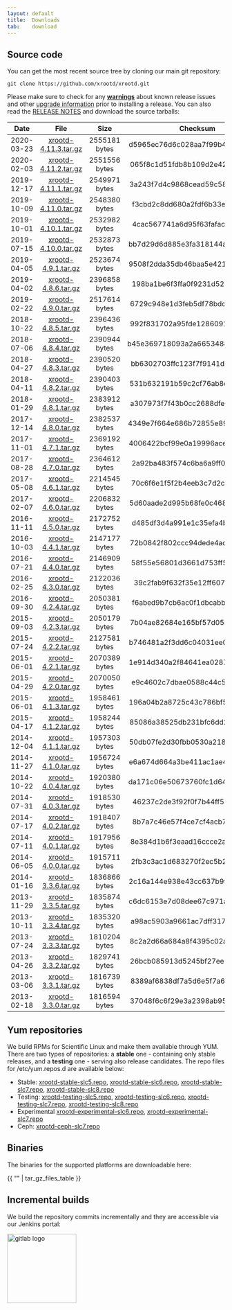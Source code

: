 ```yaml
---
layout: default
title:  Downloads
tab:    download
---
```


Source code
-----------

You can get the most recent source tree by cloning our main git repository:

    git clone https://github.com/xrootd/xrootd.git

Please make sure to check for any [**warnings**](docs.html) about known release
issues and other [upgrade information](docs.html) prior to installing a release.
You can also read the [RELEASE NOTES](https://github.com/xrootd/xrootd/blob/v4.11.3/docs/ReleaseNotes.txt) and download
the source tarballs:

|Date      |File                                                       |Size         |Checksum                        |Comment      |
|:--------:|:---------------------------------------------------------:|:-----------:|:------------------------------:|:-----------:|
|2020-03-23|[xrootd-4.11.3.tar.gz](/download/v4.11.3/xrootd-4.11.3.tar.gz)|2555181 bytes|d5965ec76d6c028aa7f99b4d742965c4|Version 4.11.3|
|2020-02-03|[xrootd-4.11.2.tar.gz](/download/v4.11.2/xrootd-4.11.2.tar.gz)|2551556 bytes|065f8c1d51fdb8b109d2e42e457175f1|Version 4.11.2|
|2019-12-17|[xrootd-4.11.1.tar.gz](/download/v4.11.1/xrootd-4.11.1.tar.gz)|2549971 bytes|3a243f7d4c9868cead59c5861530ebce|Version 4.11.1|
|2019-10-09|[xrootd-4.11.0.tar.gz](/download/v4.11.0/xrootd-4.11.0.tar.gz)|2548380 bytes|f3cbd2c8dd680a2fdf6b33e77bba09bf|Version 4.11.0|
|2019-10-01|[xrootd-4.10.1.tar.gz](/download/v4.10.1/xrootd-4.10.1.tar.gz)|2532982 bytes|4cac567741a6d95f63fafac5f9e648e2|Version 4.10.1| 
|2019-07-15|[xrootd-4.10.0.tar.gz](/download/v4.10.0/xrootd-4.10.0.tar.gz)|2532873 bytes|bb7d29d6d885e3fa318144ad16b49b10|Version 4.10.0|
|2019-04-05|[xrootd-4.9.1.tar.gz](/download/v4.9.1/xrootd-4.9.1.tar.gz)|2523674 bytes|9508f2dda35db46baa5e421707b32d59|Version 4.9.1|
|2019-04-02|[xrootd-4.8.6.tar.gz](/download/v4.8.6/xrootd-4.8.6.tar.gz)|2396858 bytes|198ba1be6f3ffa0f9231d52e18d0c5e6|Version 4.8.6|
|2019-02-22|[xrootd-4.9.0.tar.gz](/download/v4.9.0/xrootd-4.9.0.tar.gz)|2517614 bytes|6729c948e1d3feb5df78bdde96ec1b93|Version 4.9.0|
|2018-10-22|[xrootd-4.8.5.tar.gz](/download/v4.8.5/xrootd-4.8.5.tar.gz)|2396436 bytes|992f831702a95fde1286091f54cc9b50|Version 4.8.5|
|2018-07-06|[xrootd-4.8.4.tar.gz](/download/v4.8.4/xrootd-4.8.4.tar.gz)|2390944 bytes|b45e369718093a2a66534884a55ed242|Version 4.8.4|
|2018-04-27|[xrootd-4.8.3.tar.gz](/download/v4.8.3/xrootd-4.8.3.tar.gz)|2390520 bytes|bb6302703ffc123f7f9141ddb589435e|Version 4.8.3|
|2018-04-11|[xrootd-4.8.2.tar.gz](/download/v4.8.2/xrootd-4.8.2.tar.gz)|2390403 bytes|531b632191b59c2cf76ab8d31af4a866|Version 4.8.2|
|2018-01-29|[xrootd-4.8.1.tar.gz](/download/v4.8.1/xrootd-4.8.1.tar.gz)|2383912 bytes|a307973f7f43b0cc2688dfe502e17709|Version 4.8.1|
|2017-12-14|[xrootd-4.8.0.tar.gz](/download/v4.8.0/xrootd-4.8.0.tar.gz)|2382537 bytes|4349e7f664e686b72855e894b49063ad|Version 4.8.0|
|2017-11-01|[xrootd-4.7.1.tar.gz](/download/v4.7.1/xrootd-4.7.1.tar.gz)|2369192 bytes|4006422bcf99e0a19996ace4ebb99175|Version 4.7.1|
|2017-08-28|[xrootd-4.7.0.tar.gz](/download/v4.7.0/xrootd-4.7.0.tar.gz)|2364612 bytes|2a92ba483f574c6ba6a9ff061878af22|Version 4.7.0|
|2017-05-08|[xrootd-4.6.1.tar.gz](/download/v4.6.1/xrootd-4.6.1.tar.gz)|2214545 bytes|70c6f6e1f5f2b4eeb3c7d2c41a36bb2c|Version 4.6.1|
|2017-02-07|[xrootd-4.6.0.tar.gz](/download/v4.6.0/xrootd-4.6.0.tar.gz)|2206832 bytes|5d60aade2d995b68fe0c46896bc4a5d1|Version 4.6.0|
|2016-11-11|[xrootd-4.5.0.tar.gz](/download/v4.5.0/xrootd-4.5.0.tar.gz)|2172752 bytes|d485df3d4a991e1c35efa4bf9ef663d7|Version 4.5.0|
|2016-10-03|[xrootd-4.4.1.tar.gz](/download/v4.4.1/xrootd-4.4.1.tar.gz)|2147177 bytes|72b0842f802ccc94dede4ac5ab2a589e|Version 4.4.1|
|2016-07-21|[xrootd-4.4.0.tar.gz](/download/v4.4.0/xrootd-4.4.0.tar.gz)|2146909 bytes|58f55e56801d3661d753ff5fd33dbcc9|Version 4.4.0|
|2016-02-25|[xrootd-4.3.0.tar.gz](/download/v4.3.0/xrootd-4.3.0.tar.gz)|2122036 bytes|39c2fab9f632f35e12ff607ccaf9e16c|Version 4.3.0|
|2016-09-30|[xrootd-4.2.4.tar.gz](/download/v4.2.4/xrootd-4.2.4.tar.gz)|2050381 bytes|f6abed9b7cb6ac0f1dbcabb52f1adb32|Version 4.2.4|
|2015-09-03|[xrootd-4.2.3.tar.gz](/download/v4.2.3/xrootd-4.2.3.tar.gz)|2050179 bytes|7b04ae82684e165bf57d05cfe7e7e33d|Version 4.2.3|
|2015-07-24|[xrootd-4.2.2.tar.gz](/download/v4.2.2/xrootd-4.2.2.tar.gz)|2127581 bytes|b746481a2f3dd6c04031ee0a76994cbe|Version 4.2.2|
|2015-06-01|[xrootd-4.2.1.tar.gz](/download/v4.2.1/xrootd-4.2.1.tar.gz)|2070389 bytes|1e914d340a2f84641ea0287ebaee9276|Version 4.2.1|
|2015-04-29|[xrootd-4.2.0.tar.gz](/download/v4.2.0/xrootd-4.2.0.tar.gz)|2070050 bytes|e9c4602c7dbae0588c44c58fc850ffa9|Version 4.2.0|
|2015-06-01|[xrootd-4.1.3.tar.gz](/download/v4.1.3/xrootd-4.1.3.tar.gz)|1958461 bytes|196a04b2a8725c43c786bf5d2d848a8a|Version 4.1.3|
|2015-04-17|[xrootd-4.1.2.tar.gz](/download/v4.1.2/xrootd-4.1.2.tar.gz)|1958244 bytes|85086a38525db231bfc6dd20f0da314b|Version 4.1.2|
|2014-12-04|[xrootd-4.1.1.tar.gz](/download/v4.1.1/xrootd-4.1.1.tar.gz)|1957303 bytes|50db07fe2d30fbb0530a218d478d5267|Version 4.1.1|
|2014-11-27|[xrootd-4.1.0.tar.gz](/download/v4.1.0/xrootd-4.1.0.tar.gz)|1956724 bytes|e6a674d664a3be411ac1ae46ca241e5b|Version 4.1.0|
|2014-10-22|[xrootd-4.0.4.tar.gz](/download/v4.0.4/xrootd-4.0.4.tar.gz)|1920380 bytes|da171c06e50673760fc1d648811253de|Version 4.0.4|
|2014-07-31|[xrootd-4.0.3.tar.gz](/download/v4.0.3/xrootd-4.0.3.tar.gz)|1918530 bytes|46237c2de3f92f0f7b44ff53eba9a5e6|Version 4.0.3|
|2014-07-17|[xrootd-4.0.2.tar.gz](/download/v4.0.2/xrootd-4.0.2.tar.gz)|1918407 bytes|8b7a7c46e57f4ce7cf4acb74752f8fa5|Version 4.0.2|
|2014-07-11|[xrootd-4.0.1.tar.gz](/download/v4.0.1/xrootd-4.0.1.tar.gz)|1917956 bytes|8e384d1b6f3eaad16ccce2a829488f07|Version 4.0.1|
|2014-06-05|[xrootd-4.0.0.tar.gz](/download/v4.0.0/xrootd-4.0.0.tar.gz)|1915711 bytes|2fb3c3ac1d683270f2ec5b276e3fa726|Version 4.0.0|
|2014-01-16|[xrootd-3.3.6.tar.gz](/download/v3.3.6/xrootd-3.3.6.tar.gz)|1836866 bytes|2c16a144e938e43cc637b990d317a3f4|Version 3.3.6|
|2013-11-29|[xrootd-3.3.5.tar.gz](/download/v3.3.5/xrootd-3.3.5.tar.gz)|1835874 bytes|c6dc6153e7d08dee67c971aae3b7c101|Version 3.3.5|
|2013-10-11|[xrootd-3.3.4.tar.gz](/download/v3.3.4/xrootd-3.3.4.tar.gz)|1835320 bytes|a98ac5903a9661ac7dff3179bcc4ba36|Version 3.3.4|
|2013-07-24|[xrootd-3.3.3.tar.gz](/download/v3.3.3/xrootd-3.3.3.tar.gz)|1810204 bytes|8c2a2d66a684a8f4395c02ae249f5706|Version 3.3.3|
|2013-04-26|[xrootd-3.3.2.tar.gz](/download/v3.3.2/xrootd-3.3.2.tar.gz)|1829741 bytes|26bcb085913d5245bf27ee59c4fdbce0|Version 3.3.2|
|2013-03-06|[xrootd-3.3.1.tar.gz](/download/v3.3.1/xrootd-3.3.1.tar.gz)|1816739 bytes|8389af6838df7a5d6e5f7a6d10427b9a|Version 3.3.1|
|2013-02-18|[xrootd-3.3.0.tar.gz](/download/v3.3.0/xrootd-3.3.0.tar.gz)|1816594 bytes|37048f6c6f29e3a2398ab95c06e2a63a|Version 3.3.0|

Yum repositories
----------------

We build RPMs for Scientific Linux and make them available through YUM. There
are two types of repositories: a **stable** one - containing only stable
releases, and a **testing** one - serving also release candidates. The repo
files for /etc/yum.repos.d are available below:

* Stable: 
  [xrootd-stable-slc5.repo](/binaries/xrootd-stable-slc5.repo),
  [xrootd-stable-slc6.repo](/binaries/xrootd-stable-slc6.repo),
  [xrootd-stable-slc7.repo](/binaries/xrootd-stable-slc7.repo),
  [xrootd-stable-slc8.repo](/binaries/xrootd-stable-slc8.repo)
* Testing:
  [xrootd-testing-slc5.repo](/binaries/xrootd-testing-slc5.repo),
  [xrootd-testing-slc6.repo](/binaries/xrootd-testing-slc6.repo),
  [xrootd-testing-slc7.repo](/binaries/xrootd-testing-slc7.repo),
  [xrootd-testing-slc8.repo](/binaries/xrootd-testing-slc8.repo)
* Experimental
  [xrootd-experimental-slc6.repo](/binaries/xrootd-experimental-slc6.repo),
  [xrootd-experimental-slc7.repo](/binaries/xrootd-experimental-slc7.repo)
* Ceph:
  [xrootd-ceph-slc7.repo](/binaries/xrootd-ceph-slc7.repo)

Binaries
--------

The binaries for the supported platforms are downloadable here:

{{ "" | tar_gz_files_table }}

Incremental builds
------------------
We build the repository commits incrementally and they are accessible via our
Jenkins portal:

<a href="https://gitlab.cern.ch/dss/xrootd/pipelines">
<img src="images/logo_gitlab.png" alt="gitlab logo" width="160" height="160" />
</a>
